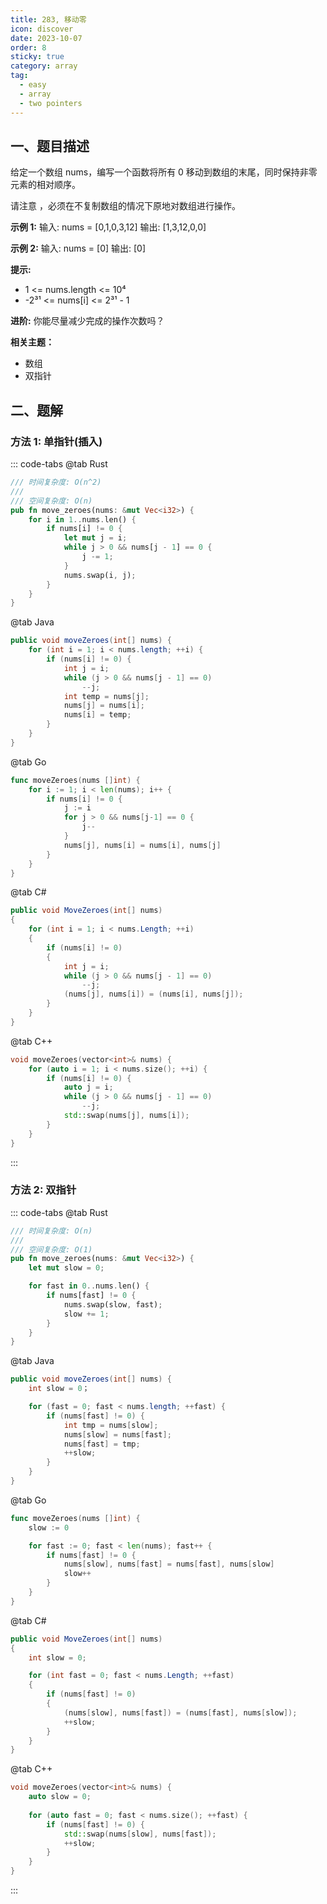 ```yaml
---
title: 283, 移动零
icon: discover
date: 2023-10-07
order: 8
sticky: true
category: array
tag: 
  - easy
  - array
  - two pointers
---
```


## 一、题目描述

给定一个数组 nums，编写一个函数将所有 0 移动到数组的末尾，同时保持非零元素的相对顺序。

请注意 ，必须在不复制数组的情况下原地对数组进行操作。

**示例 1:**
输入: nums = [0,1,0,3,12]
输出: [1,3,12,0,0]

**示例 2:**
输入: nums = [0]
输出: [0]

**提示:**

- 1 <= nums.length <= 10⁴
- -2³¹ <= nums[i] <= 2³¹ - 1

**进阶:**
你能尽量减少完成的操作次数吗？

**相关主题：**

- 数组
- 双指针

## 二、题解

### 方法 1: 单指针(插入)

::: code-tabs
@tab Rust

```rust
/// 时间复杂度: O(n^2)
///
/// 空间复杂度: O(n)
pub fn move_zeroes(nums: &mut Vec<i32>) {
    for i in 1..nums.len() {
        if nums[i] != 0 {
            let mut j = i;
            while j > 0 && nums[j - 1] == 0 {
                j -= 1;
            }
            nums.swap(i, j);
        }
    }
}
```

@tab Java

```java
public void moveZeroes(int[] nums) {
    for (int i = 1; i < nums.length; ++i) {
        if (nums[i] != 0) {
            int j = i;
            while (j > 0 && nums[j - 1] == 0)
                --j;
            int temp = nums[j];
            nums[j] = nums[i];
            nums[i] = temp;
        }
    }
}
```

@tab Go

```go
func moveZeroes(nums []int) {
    for i := 1; i < len(nums); i++ {
        if nums[i] != 0 {
            j := i
            for j > 0 && nums[j-1] == 0 {
                j--
            }
            nums[j], nums[i] = nums[i], nums[j]
        }
    }
}
```

@tab C\#

```csharp
public void MoveZeroes(int[] nums) 
{
    for (int i = 1; i < nums.Length; ++i)
    {
        if (nums[i] != 0)
        {
            int j = i;
            while (j > 0 && nums[j - 1] == 0)
                --j;
            (nums[j], nums[i]) = (nums[i], nums[j]);
        }
    }
}
```

@tab C++

```cpp
void moveZeroes(vector<int>& nums) {
    for (auto i = 1; i < nums.size(); ++i) {
        if (nums[i] != 0) {
            auto j = i;
            while (j > 0 && nums[j - 1] == 0)
                --j;
            std::swap(nums[j], nums[i]);
        }
    }
}
```

:::

### 方法 2: 双指针

::: code-tabs
@tab Rust

```rust
/// 时间复杂度: O(n)
///
/// 空间复杂度: O(1)
pub fn move_zeroes(nums: &mut Vec<i32>) {
    let mut slow = 0;

    for fast in 0..nums.len() {
        if nums[fast] != 0 {
            nums.swap(slow, fast);
            slow += 1;
        }
    }
}
```

@tab Java

```java
public void moveZeroes(int[] nums) {
    int slow = 0；

    for (fast = 0; fast < nums.length; ++fast) {
        if (nums[fast] != 0) {
            int tmp = nums[slow];
            nums[slow] = nums[fast];
            nums[fast] = tmp;
            ++slow;
        }
    }
}
```

@tab Go

```go
func moveZeroes(nums []int) {
    slow := 0

    for fast := 0; fast < len(nums); fast++ {
        if nums[fast] != 0 {
            nums[slow], nums[fast] = nums[fast], nums[slow]
            slow++
        }
    }
}
```

@tab C\#

```csharp
public void MoveZeroes(int[] nums) 
{
    int slow = 0;

    for (int fast = 0; fast < nums.Length; ++fast)
    {
        if (nums[fast] != 0)
        {
            (nums[slow], nums[fast]) = (nums[fast], nums[slow]);
            ++slow;
        }
    }
}
```

@tab C++

```cpp
void moveZeroes(vector<int>& nums) {
    auto slow = 0;
    
    for (auto fast = 0; fast < nums.size(); ++fast) {
        if (nums[fast] != 0) {
            std::swap(nums[slow], nums[fast]);
            ++slow;
        }
    }
}
```

:::

